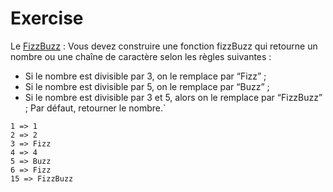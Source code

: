 # Exercise

Le [FizzBuzz](https://codingdojo.org/fr/kata/FizzBuzz/) : 
Vous devez construire une fonction fizzBuzz qui retourne un nombre ou une chaîne de caractère selon les règles suivantes :

- Si le nombre est divisible par 3, on le remplace par “Fizz” ;
- Si le nombre est divisible par 5, on le remplace par “Buzz” ;
- Si le nombre est divisible par 3 et 5, alors on le remplace par “FizzBuzz” ;
Par défaut, retourner le nombre.`

```
1 => 1
2 => 2
3 => Fizz
4 => 4
5 => Buzz
6 => Fizz
15 => FizzBuzz
```
